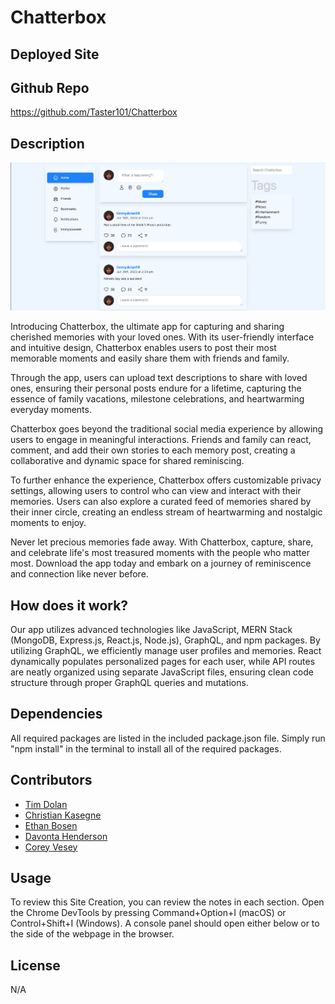 # Chatterbox

## Deployed Site

## Github Repo
https://github.com/Taster101/Chatterbox

## Description
![SC](./photos/SC.png)

Introducing Chatterbox, the ultimate app for capturing and sharing cherished memories with your loved ones. With its user-friendly interface and intuitive design, Chatterbox enables users to post their most memorable moments and easily share them with friends and family.

Through the app, users can upload text descriptions to share with loved ones, ensuring their personal posts endure for a lifetime, capturing the essence of family vacations, milestone celebrations, and heartwarming everyday moments.

Chatterbox goes beyond the traditional social media experience by allowing users to engage in meaningful interactions. Friends and family can react, comment, and add their own stories to each memory post, creating a collaborative and dynamic space for shared reminiscing.

To further enhance the experience, Chatterbox offers customizable privacy settings, allowing users to control who can view and interact with their memories. Users can also explore a curated feed of memories shared by their inner circle, creating an endless stream of heartwarming and nostalgic moments to enjoy.

Never let precious memories fade away. With Chatterbox, capture, share, and celebrate life's most treasured moments with the people who matter most. Download the app today and embark on a journey of reminiscence and connection like never before.


## How does it work?
Our app utilizes advanced technologies like JavaScript, MERN Stack (MongoDB, Express.js, React.js, Node.js), GraphQL, and npm packages. By utilizing GraphQL, we efficiently manage user profiles and memories. React dynamically populates personalized pages for each user, while API routes are neatly organized using separate JavaScript files, ensuring clean code structure through proper GraphQL queries and mutations.


## Dependencies
All required packages are listed in the included package.json file. Simply run "npm install" in the terminal to install all of the required packages.

## Contributors
- [Tim Dolan](https://github.com/timdolan14)
- [Christian Kasegne](https://github.com/christiankasegne)
- [Ethan Bosen](https://github.com/EthanBosen)
- [Davonta Henderson](https://github.com/Taster101)
- [Corey Vesey](https://github.com/CoreyVesey)

## Usage
To review this Site Creation, you can review the notes in each section. Open the Chrome DevTools by pressing Command+Option+I (macOS) or Control+Shift+I (Windows). A console panel should open either below or to the side of the webpage in the browser.

## License
N/A